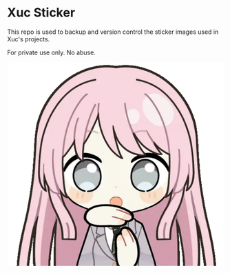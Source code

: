 # Xuc Sticker

This repo is used to backup and version control the sticker images used in Xuc's projects.

For private use only. No abuse.

![](./webp/春也Haruya/爱音-TGW.webp)

